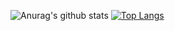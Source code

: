 




<!--
**eastmountyxz/eastmountyxz** is a ✨ _special_ ✨ repository because its `README.md` (this file) appears on your GitHub profile.

 Hi there 👋
<img align="right" src="https://github-readme-stats.vercel.app/api?username=eastmountyxz&show_icons=true&icon_color=CE1D2D&text_color=718096&bg_color=ffffff&hide_title=true" />


![](https://komarev.com/ghpvc/?username=eastmountyxz&color=yellowgreen)

Here are some ideas to get you started:

- 🔭 I’m currently working on ...
- 🌱 I’m currently learning 
- 👯 I’m looking to collaborate on ...
- 🤔 I’m looking for help with ...
- 💬 Ask me about ...
- 📫 How to reach me: ...
- 😄 Pronouns: ...
- ⚡ Fun fact: ...
-->


![Anurag's github stats](https://github-readme-stats.vercel.app/api?username=eastmountyxz&show_icons=true&icon_color=fff&bg_color=30,e96443,904e95&title_color=fff&text_color=fff)   [![Top Langs](https://github-readme-stats.vercel.app/api/top-langs/?username=eastmountyxz&layout=compact&theme=buefy&title_color=000)](https://github.com/anuraghazra/github-readme-stats)

